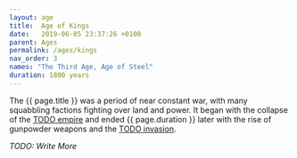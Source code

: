 ```yaml
---
layout: age
title:  Age of Kings
date:   2019-06-05 23:37:26 +0100
parent: Ages
permalink: /ages/kings
nav_order: 3
names: "The Third Age, Age of Steel"
duration: 1800 years
---
```


The {{ page.title }} was a period of near constant war, with many squabbling factions fighting over land and power. It began with the collapse of the [TODO empire](/404) and ended {{ page.duration }} later with the rise of gunpowder weapons and the [TODO invasion](/404).

*TODO: Write More*
